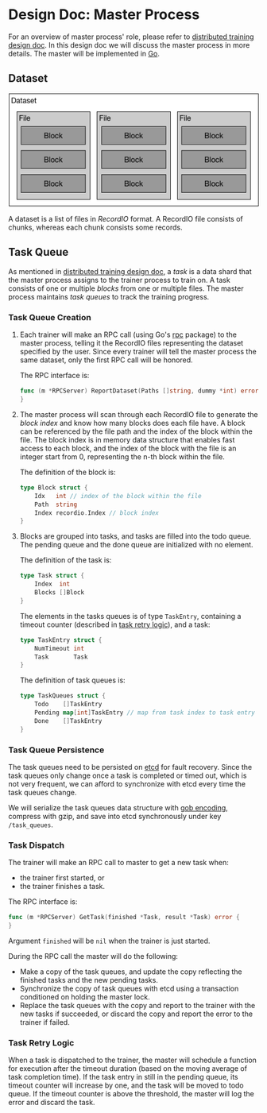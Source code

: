 # Design Doc: Master Process

For an overview of master process' role, please refer to [distributed training design doc](./README.md). In this design doc we will discuss the master process in more details. The master will be implemented in [Go](https://golang.org/).

## Dataset

<img src="src/dataset.png"/>

A dataset is a list of files in *RecordIO* format. A RecordIO file consists of chunks, whereas each chunk consists some records.

## Task Queue

As mentioned in [distributed training design doc](./README.md), a *task* is a data shard that the master process assigns to the trainer process to train on. A task consists of one or multiple *blocks* from one or multiple files. The master process maintains *task queues* to track the training progress.

### Task Queue Creation

1. Each trainer will make an RPC call (using Go's [rpc](https://golang.org/pkg/net/rpc/) package) to the master process, telling it the RecordIO files representing the dataset specified by the user. Since every trainer will tell the master process the same dataset, only the first RPC call will be honored.

	The RPC interface is:
	```go
	func (m *RPCServer) ReportDataset(Paths []string, dummy *int) error {
	}
	```
1. The master process will scan through each RecordIO file to generate the *block index* and know how many blocks does each file have. A block can be referenced by the file path and the index of the block within the file. The block index is in memory data structure that enables fast access to each block, and the index of the block with the file is an integer start from 0, representing the n-th block within the file.

	The definition of the block is:
	```go
	type Block struct {
		Idx   int // index of the block within the file
		Path  string
		Index recordio.Index // block index
	}
	```
1. Blocks are grouped into tasks, and tasks are filled into the todo queue. The pending queue and the done queue are initialized with no element.

	The definition of the task is:
	```go
	type Task struct {
		Index  int
		Blocks []Block
	}
	```

	The elements in the tasks queues is of type `TaskEntry`, containing a timeout counter (described in [task retry logic](#task-retry-logic)), and a task:
	```go
	type TaskEntry struct {
		NumTimeout int
		Task       Task
	}
	```

	The definition of task queues is:
	```go
	type TaskQueues struct {
		Todo    []TaskEntry
		Pending map[int]TaskEntry // map from task index to task entry
		Done    []TaskEntry
	}
	```

### Task Queue Persistence

The task queues need to be persisted on [etcd](https://github.com/coreos/etcd) for fault recovery. Since the task queues only change once a task is completed or timed out, which is not very frequent, we can afford to synchronize with etcd every time the task queues change.

We will serialize the task queues data structure with [gob encoding](https://golang.org/pkg/encoding/gob/), compress with gzip, and save into etcd synchronously under key `/task_queues`.

### Task Dispatch

The trainer will make an RPC call to master to get a new task when:

- the trainer first started, or
- the trainer finishes a task.

The RPC interface is:
```go
func (m *RPCServer) GetTask(finished *Task, result *Task) error {
}
```
Argument `finished` will be `nil` when the trainer is just started.

During the RPC call the master will do the following:

- Make a copy of the task queues, and update the copy reflecting the finished tasks and the new pending tasks.
- Synchronize the copy of task queues with etcd using a transaction conditioned on holding the master lock.
- Replace the task queues with the copy and report to the trainer with the new tasks if succeeded, or discard the copy and report the error to the trainer if failed.

### Task Retry Logic

When a task is dispatched to the trainer, the master will schedule a function for execution after the timeout duration (based on the moving average of task completion time). If the task entry in still in the pending queue, its timeout counter will increase by one, and the task will be moved to todo queue. If the timeout counter is above the threshold, the master will log the error and discard the task.
